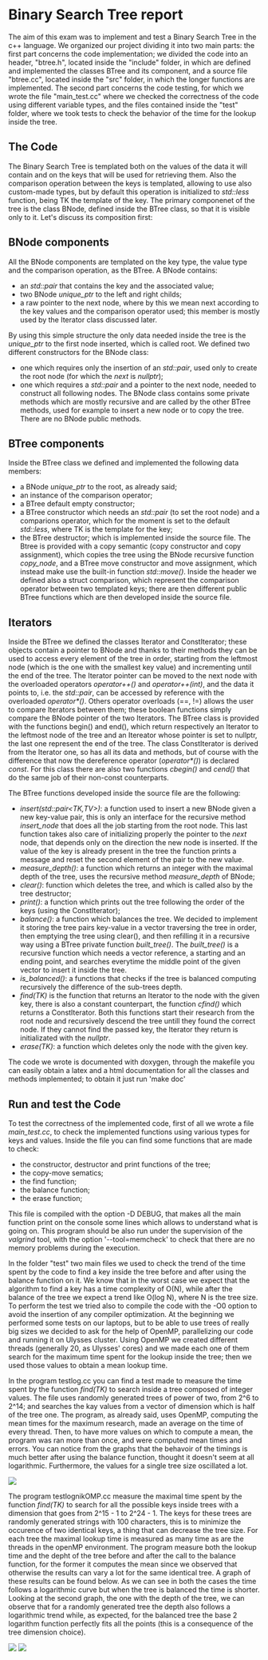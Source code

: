 # Binary Search Tree report

The aim of this exam was to implement and test a Binary Search Tree in the c++ language.
We organized our project dividing it into two main parts: the first part concerns the code implementation; we divided the code into an header, "btree.h", located inside the "include" folder, in which are defined and implemented the classes BTree and its component, and a source file "btree.cc", located inside the "src" folder, in which the longer functions are implemented.
The second part concerns the code testing, for which we wrote the file "main_test.cc" where we checked the correctness of the code using different variable types, and the files contained inside the "test" folder, where we took tests to check the behavior of the time for the lookup inside the tree.

## The Code

The Binary Search Tree is templated both on the values of the data it will contain and on the keys that will be used for retrieving them. Also the comparison operation between the keys is templated, allowing to use also custom-made types, but by default this operation is initialized to _std::less<TK>_ function, being TK the template of the key. The primary componenet of the tree is the class BNode, defined inside the BTree class, so that it is visible only to it.
Let's discuss its composition first:

## BNode components

All the BNode components are templated on the key type, the value type and the comparison operation, as the BTree. A BNode contains:
- an _std::pair_ that contains the key and the associated value;
- two BNode _unique\_ptr_ to the left and right childs;
- a raw pointer to the next node, where by this we mean next according to the key values and the comparison operator used; this member is mostly used by the Iterator class discussed later.

By using this simple structure the only data needed inside the tree is the _unique\_ptr_ to the first node inserted, which is called root.
We defined two different constructors for the BNode class:
- one which requires only the insertion of an _std::pair_, used only to create the root node (for which the _next_ is _nullptr_);
- one which requires a _std::pair_ and a pointer to the next node, needed to construct all following nodes.
The BNode class contains some private methods which are mostly recursive and are called by the other BTree methods, used for example to insert a new node or to copy the tree. There are no BNode public methods.

## BTree components

Inside the BTree class we defined and implemented the following data members:
- a BNode _unique\_ptr_ to the root, as already said;
- an instance of the comparison operator;
- a BTree default empty constructor;
- a BTree constructor which needs an _std::pair_ (to set the root node) and a comparions operator, which for the moment is set to the default _std::less<TK>_, where TK is the template for the key;
- the BTree destructor; which is implemented inside the source file.
The Btree is provided with a copy semantic (copy constructor and copy assignment), which copies the tree using the BNode recursive function _copy\_node_, and a BTree move constructor and move assignment, which instead make use the built-in function _std::move()_.
Inside the header we defined also a struct comparison, which represent the comparison operator between two templated keys; there are then different public BTree functions which are then developed inside the source file.

## Iterators

Inside the BTree we defined the classes Iterator and ConstIterator; these objects contain a pointer to BNode and thanks to their methods they can be used to access every element of the tree in order, starting from the leftmost node (which is the one with the smallest key value) and incrementing until the end of the tree.
The Iterator pointer can be moved to the next node with the overloaded operators _operator++()_ and _operator++(int)_, and the data it points to, i.e. the _std::pair_, can be accessed by reference with the overloaded _operator*()_.
Others operator overloads (==, !=) allows the user to compare Iterators between them; these boolean functions simply compare the BNode pointer of the two Iterators.
The BTree class is provided with the functions begin() and end(), which return respectively an Iterator to the leftmost node of the tree and an Itereator whose pointer is set to nullptr, the last one represent the end of the tree. The class ConstIterator is derived from the Iterator one, so has all its data and methods, but of course with the difference that now the dereference operator (_operator*()_) is declared _const_. For this class there are also two functions _cbegin()_ and _cend()_ that do the same job of their non-const counterparts.



The BTree functions developed inside the source file are the following:

- _insert(std::pair<TK,TV>)_: a function used to insert a new BNode given a new key-value pair, this is only an interface for the recursive method _insert\_node_ that does all the job starting from the root node. This last function takes also care of initializing properly the pointer to the _next_ node, that depends only on the direction the new node is inserted. If the value of the key is already present in the tree the function prints a message and reset the second element of the pair to the new value.
- _measure\_depth()_: a function which returns an integer with the maximal depth of the tree, uses the recursive method _measure\_depth_ of BNode;
- _clear()_: function which deletes the tree, and which is called also by the tree destructor;
- _print()_: a function which prints out the tree following the order of the keys (using the ConstIterator);
- _balance()_: a function which balances the tree. We decided to implement it storing the tree pairs key-value in a vector traversing the tree in order, then emptying the tree using clear(), and then refilling it in a recursive way using a BTree private function _built\_tree()_. The _built\_tree()_ is a recursive function which needs a vector reference, a starting and an ending point, and searches everytime the middle point of the given vector to insert it inside the tree.
- _is\_balanced()_: a functions that checks if the tree is balanced computing recursively the difference of the sub-trees depth.
- _find(TK)_ is the function that returns an Iterator to the node with the given key, there is also a constant counterpart, the function _cfind()_ which returns a ConstIterator. Both this functions start their research from the root node and recursively descend the tree untill they found the correct node. If they cannot find the passed key, the Iterator they return is initializated with the _nullptr_.
- _erase(TK)_: a function which deletes only the node with the given key.

The code we wrote is documented with doxygen, through the makefile you can easily obtain a latex and a html documentation for all the classes and methods implemented; to obtain it just run 'make doc'


## Run and test the Code

To test the correctness of the implemented code, first of all we wrote a file _main\_test.cc_, to check the implemented functions using various types for keys and values. Inside the file you can find some functions that are made to check:
- the constructor, destructor and print functions of the tree;
- the copy-move sematics;
- the find function;
- the balance function;
- the erase function;

This file is compiled with the option -D DEBUG, that makes all the main function print on the console some lines which allows to understand what is going on. This program should be also run under the supervision of the _valgrind_ tool, with the option '--tool=memcheck' to check that there are no memory problems during the execution.

In the folder "test" two main files we used to check the trend of the time spent by the code to find a key inside the tree before and after using the balance function on it.
We know that in the worst case we expect that the algorithm to find a key has a time complexity of O(N), while after the balance of the tree we expect a trend like O(log N), where N is the tree size. To perform the test we tried also to compile the code with the -O0 option to avoid the insertion of any compiler optimization.
At the beginning we performed some tests on our laptops, but to be able to use trees of really big sizes we decided to ask for the help of OpenMP, parallelizing our code and running it on Ulysses cluster.
Using OpenMP we created different threads (generally 20, as Ulysses' cores) and we made each one of them search for the maximum time spent for the lookup inside the tree; then we used those values to obtain a mean lookup time.

In the program testlog.cc you can find a test made to measure the time spent by the function _find(TK)_ to search inside a tree composed of integer values. The file uses randomly generated trees of power of two, from 2^6 to 2^14; and searches the kay values from a vector of dimension which is half of the tree one. The program, as already said, uses OpenMP, computing the mean times for the maximum research, made an average on the time of every thread. Then, to have more values on which to compute a mean, the program was ran more than once, and were computed mean times and errors. You can notice from the graphs that the behavoir of the timings is much better after using the balance function, thought it doesn't seem at all logarithmic. Furthermore, the values for a single tree size oscillated a lot.

![](Times_find.png)

The program testlognikOMP.cc measure the maximal time spent by the function _find(TK)_ to search for all the possible keys inside trees with a dimension that goes from 2^15 - 1 to 2^24 - 1. The keys for these trees are randomly generated strings with 100 characters, this is to minimize the occurence of two identical keys, a thing that can decrease the tree size. For each tree the maximal lookup time is measured as many time as are the threads in the openMP environment. The program measure both the lookup time and the depht of the tree before and after the call to the balance function, for the former it computes the mean since we observed that otherwise the results can vary a lot for the same identical tree. A graph of these results can be found below. As we can see in both the cases the time follows a logarithmic curve but when the tree is balanced the time is shorter. Looking at the second graph, the one with the depth of the tree, we can observe that for a randomly generated tree the depth also follows a logarithmic trend while, as expected, for the balanced tree the base 2 logarithm function perfectly fits all the points (this is a consequence of the tree dimension choice). 

![](nik_times.png)
![](nik_depth.png)

